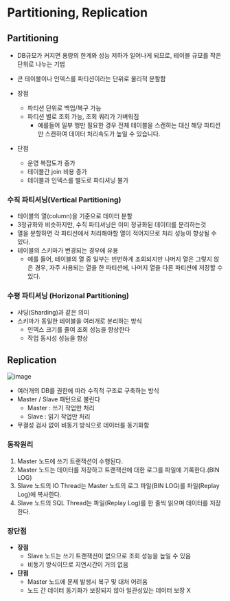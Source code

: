 # Partitioning, Replication

## Partitioning

- DB규모가 커지면 용량의 한계와 성능 저하가 일어나게 되므로, 테이블 규모를 작은 단위로 나누는 기법
- 큰 테이블이나 인덱스를 파티션이라는 단위로 물리적 분할함

- 장점
  - 파티션 단위로 백업/복구 가능
  - 파티션 별로 조회 가능, 조회 쿼리가 가벼워짐
    - 예를들어 일부 행만 필요한 경우 전체 테이블을 스캔하는 대신 해당 파티션만 스캔하여 데이터 처리속도가 높일 수 있습니다.
- 단점
  - 운영 복잡도가 증가
  - 테이블간 join 비용 증가
  - 테이블과 인덱스를 별도로 파티셔닝 불가

### 수직 파티셔닝(Vertical Partitioning)

- 테이블의 열(column)을 기준으로 데이터 분할
- 3정규화와 비슷하지만, 수직 파티셔닝은 이미 정규화된 데이터를 분리하는것
- 열을 분할하면 각 파티션에서 처리해야할 열이 적어지므로 처리 성능이 향상될 수 있다.
- 테이블의 스키마가 변경되는 경우에 유용
  - 예를 들어, 테이블의 열 중 일부는 빈번하게 조회되지만 나머지 열은 그렇지 않은 경우, 자주 사용되는 열을 한 파티션에, 나머지 열을 다른 파티션에 저장할 수 있다.

### 수평 파티셔닝 (Horizonal Partitioning)

- 샤딩(Sharding)과 같은 의미
- 스키마가 동일한 테이블을 여러개로 분리하는 방식
  - 인덱스 크기를 줄여 조회 성능을 향상한다
  - 작업 동시성 성능을 향상

## Replication

![image](https://user-images.githubusercontent.com/71180414/152914795-f1795561-8324-43cb-917d-1f39804e8923.png)

- 여러개의 DB를 권한에 따라 수직적 구조로 구축하는 방식
- Master / Slave 패턴으로 불린다
  - Master : 쓰기 작업만 처리
  - Slave : 읽기 작업만 처리
- 무결성 검사 없이 비동기 방식으로 데이터를 동기화함

### 동작원리

1. Master 노드에 쓰기 트랜잭션이 수행된다.
2. Master 노드는 데이터를 저장하고 트랜잭션에 대한 로그를 파일에 기록한다.(BIN LOG)
3. Slave 노드의 IO Thread는 Master 노드의 로그 파일(BIN LOG)를 파일(Replay Log)에 복사한다.
4. Slave 노드의 SQL Thread는 파일(Replay Log)를 한 줄씩 읽으며 데이터를 저장한다.

### 장단점

- **장점**
  - Slave 노드는 쓰기 트랜잭션이 없으므로 조회 성능을 높일 수 있음
  - 비동기 방식이므로 지연시간이 거의 없음
- **단점**
  - Master 노드에 문제 발생시 복구 및 대처 어려움
  - 노드 간 데이터 동기화가 보장되지 않아 일관성있는 데이터 보장 X
